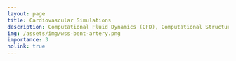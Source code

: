 ```yaml
---
layout: page
title: Cardiovascular Simulations
description: Computational Fluid Dynamics (CFD), Computational Structural Mechanics (CSM), and Fluid-Structure Interaction (FSI) simulations of blood flow and arterial wall in the cardiovascular system.
img: /assets/img/wss-bent-artery.png
importance: 3
nolink: true
---
```


